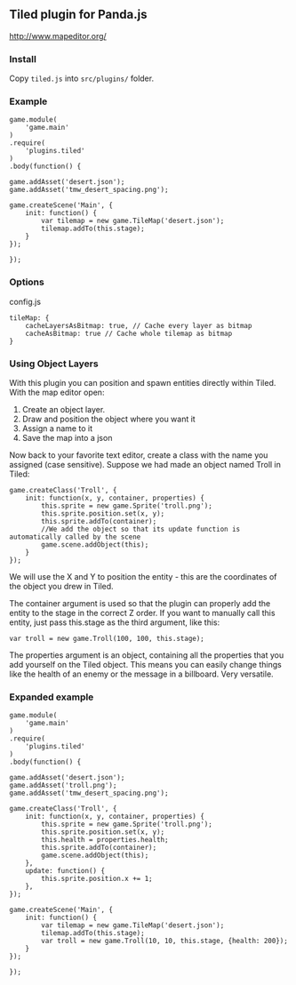 ## Tiled plugin for Panda.js

http://www.mapeditor.org/

### Install

Copy `tiled.js` into `src/plugins/` folder.

### Example

    game.module(
        'game.main'
    )
    .require(
        'plugins.tiled'
    )
    .body(function() {

    game.addAsset('desert.json');
    game.addAsset('tmw_desert_spacing.png');

    game.createScene('Main', {
        init: function() {
            var tilemap = new game.TileMap('desert.json');
            tilemap.addTo(this.stage);
        }
    });

    });

### Options

config.js
    
    tileMap: {
        cacheLayersAsBitmap: true, // Cache every layer as bitmap
        cacheAsBitmap: true // Cache whole tilemap as bitmap
    }
    
### Using Object Layers

With this plugin you can position and spawn entities directly within Tiled. With the map editor open:

1. Create an object layer.
2. Draw and position the object where you want it
3. Assign a name to it
4. Save the map into a json

Now back to your favorite text editor, create a class with the name you assigned (case sensitive). Suppose we had made an object named Troll in Tiled:

    game.createClass('Troll', {
        init: function(x, y, container, properties) {
    		this.sprite = new game.Sprite('troll.png');
    		this.sprite.position.set(x, y);
    		this.sprite.addTo(container);
    		//We add the object so that its update function is automatically called by the scene
    		game.scene.addObject(this); 
    	}
    });

We will use the X and Y to position the entity - this are the coordinates of the object you drew in Tiled.

The container argument is used so that the plugin can properly add the entity to the stage in the correct Z order. If you want to manually call this entity, just pass this.stage as the third argument, like this:

    var troll = new game.Troll(100, 100, this.stage);

The properties argument is an object, containing all the properties that you add yourself on the Tiled object. This means you can easily change things like the health of an enemy or the message in a billboard. Very versatile.

### Expanded example

    game.module(
        'game.main'
    )
    .require(
        'plugins.tiled'
    )
    .body(function() {
    
    game.addAsset('desert.json');
    game.addAsset('troll.png');
    game.addAsset('tmw_desert_spacing.png');
    
    game.createClass('Troll', {
        init: function(x, y, container, properties) {
    		this.sprite = new game.Sprite('troll.png');
    		this.sprite.position.set(x, y);
    		this.health = properties.health;
    		this.sprite.addTo(container);
    		game.scene.addObject(this);
    	},
    	update: function() {
    		this.sprite.position.x += 1;
    	},
    });
    
    game.createScene('Main', {
        init: function() {
            var tilemap = new game.TileMap('desert.json');
            tilemap.addTo(this.stage);
            var troll = new game.Troll(10, 10, this.stage, {health: 200});
        }
    });
    
    });
